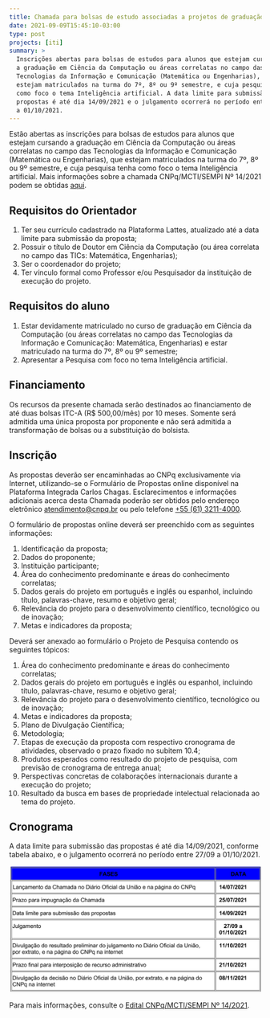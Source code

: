 ```yaml
---
title: Chamada para bolsas de estudo associadas a projetos de graduação em inteligência artificial
date: 2021-09-09T15:45:10-03:00
type: post
projects: [iti]
summary: >
  Inscrições abertas para bolsas de estudos para alunos que estejam cursando
  a graduação em Ciência da Computação ou áreas correlatas no campo das
  Tecnologias da Informação e Comunicação (Matemática ou Engenharias), que
  estejam matriculados na turma do 7º, 8º ou 9º semestre, e cuja pesquisa tenha
  como foco o tema Inteligência artificial. A data limite para submissão das
  propostas é até dia 14/09/2021 e o julgamento ocorrerá no período entre 27/09
  a 01/10/2021.
---
```


Estão abertas as inscrições para bolsas de estudos para alunos que estejam
cursando a graduação em Ciência da Computação ou áreas correlatas no campo das
Tecnologias da Informação e Comunicação (Matemática ou Engenharias), que
estejam matriculados na turma do 7º, 8º ou 9º semestre, e cuja pesquisa tenha
como foco o tema Inteligência artificial. Mais informações sobre a chamada
CNPq/MCTI/SEMPI Nº 14/2021 podem se obtidas
[aqui](http://resultado.cnpq.br/4961919687610368).

## Requisitos do Orientador

1. Ter seu currículo cadastrado na Plataforma Lattes, atualizado até a data limite para submissão da proposta;
2. Possuir o título de Doutor em Ciência da Computação (ou área correlata no campo das TICs: Matemática, Engenharias);
3. Ser o coordenador do projeto;
4. Ter vínculo formal como Professor e/ou Pesquisador da instituição de execução do projeto.

## Requisitos do aluno

1. Estar devidamente matriculado no curso de graduação em Ciência da Computação
   (ou áreas correlatas no campo das Tecnologias da Informação e Comunicação:
   Matemática, Engenharias) e estar matriculado na turma do 7º, 8º ou 9º
   semestre;
2. Apresentar a Pesquisa com foco no tema Inteligência artificial.

## Financiamento

Os recursos da presente chamada serão destinados ao financiamento de até duas
bolsas ITC-A (R$ 500,00/mês) por 10 meses. Somente será admitida uma única
proposta por proponente e não será admitida a transformação de bolsas ou
a substituição do bolsista.

## Inscrição

As propostas deverão ser encaminhadas ao CNPq exclusivamente via Internet,
utilizando-se o Formulário de Propostas online disponível na Plataforma
Integrada Carlos Chagas. Esclarecimentos e informações adicionais acerca desta
Chamada poderão ser obtidos pelo endereço eletrônico atendimento@cnpq.br ou
pelo telefone [+55 (61) 3211-4000](tel:556132114000).

O formulário de propostas online deverá ser preenchido com as seguintes informações:

1. Identificação da proposta;
1. Dados do proponente;
1. Instituição participante;
1. Área do conhecimento predominante e áreas do conhecimento correlatas;
1. Dados gerais do projeto em português e inglês ou espanhol, incluindo título, palavras-chave, resumo e objetivo geral;
1. Relevância do projeto para o desenvolvimento científico, tecnológico ou de inovação;
1. Metas e indicadores da proposta;

Deverá ser anexado ao formulário o Projeto de Pesquisa contendo os seguintes tópicos:

1. Área do conhecimento predominante e áreas do conhecimento correlatas;
1. Dados gerais do projeto em português e inglês ou espanhol, incluindo título, palavras-chave, resumo e objetivo geral;
1. Relevância do projeto para o desenvolvimento científico, tecnológico ou de inovação;
1. Metas e indicadores da proposta;
1. Plano de Divulgação Científica;
1. Metodologia;
1. Etapas de execução da proposta com respectivo cronograma de atividades, observado o prazo fixado no subitem 10.4;
1. Produtos esperados como resultado do projeto de pesquisa, com previsão de cronograma de entrega anual;
1. Perspectivas concretas de colaborações internacionais durante a execução do projeto;
1. Resultado da busca em bases de propriedade intelectual relacionada ao tema do projeto.

## Cronograma

A data limite para submissão das propostas é até dia 14/09/2021, conforme
tabela abaixo, e o julgamento ocorrerá no período entre 27/09 a 01/10/2021.

![Cronograma](cronograma.png)

Para mais informações, consulte o [Edital CNPq/MCTI/SEMPI Nº
14/2021](http://resultado.cnpq.br/4961919687610368).
